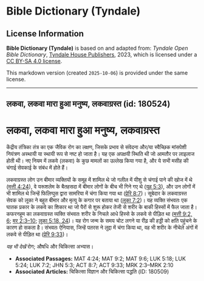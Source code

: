# Bible Dictionary (Tyndale)

## License Information

**Bible Dictionary (Tyndale)** is based on and adapted from: _Tyndale Open Bible Dictionary_, [Tyndale House Publishers](https://tyndaleopenresources.com/), 2023, which is licensed under a [CC BY-SA 4.0 license](https://creativecommons.org/licenses/by-sa/4.0/legalcode.en).

This markdown version (created `2025-10-06`) is provided under the same license.



--------------------------------

## लकवा, लकवा मारा हुआ मनुष्य, लकवाग्रस्त (id: 180524)

लकवा, लकवा मारा हुआ मनुष्य, लकवाग्रस्त
======================================

केंद्रीय तंत्रिका तंत्र का एक जैविक रोग का लक्षण, जिसके प्रभाव से संवेदना और/या स्वैच्छिक मांसपेशी नियंत्रण अस्थायी या स्थायी रूप से नष्ट हो जाता है। यह एक अपक्षयी स्थिति थी जो आमतौर पर लाइलाज होती थी। नए नियम में लकवे (लकवा) के कुछ मामलों का उल्लेख किया गया है, और ये सभी मसीह की चंगाई सेवकाई के संबंध में होते हैं।

लकवाग्रस्त लोग उन बीमार व्यक्तियों के समूह में शामिल थे जो गलील में यीशु से चंगाई पाने की खोज में थे ([मत्ती 4:24](https://ref.ly/Matt4:24)), वे यरूशलेम के बैतहसदा में बीमार लोगों के बीच भी गिने गए थे ([यूह 5:3](https://ref.ly/John5:3)), और उन लोगों में भी शामिल थे जिन्हें फिलिप्पुस द्वारा सामरिया में चंगा किया गया था ([प्रेरि 8:7](https://ref.ly/Acts8:7))। सूबेदार के लकवाग्रस्त सेवक को लूका ने बहुत बीमार और मृत्यु के कगार पर बताया था ([लूका 7:2](https://ref.ly/Luke7:2))। यह व्यक्ति संभवतः एक घातक प्रकार के लकवे का शिकार था जो पैरों से शुरू होकर तेजी से शरीर के बाकी हिस्सों में फैल जाता है। कफरनहूम का लकवाग्रस्त व्यक्ति संभवतः शरीर के निचले आधे हिस्से के लकवे से पीड़ित था ([मत्ती 9:2, 6](https://ref.ly/Matt9:2,Matt9:6); [मर 2:3–10](https://ref.ly/Mark2:3-Mark2:10); [लूका 5:18, 24](https://ref.ly/Luke5:18,Luke5:24))। यह रोग जन्म के समय चोट लगने या रीढ़ की हड्डी को क्षति पहुंचने के कारण हो सकता है। संभवतः ऐनियास, जिन्हें पतरस ने लुद्दा में चंगा किया था, वह भी शरीर के नीचेले अंगों में लकवे से पीड़ित था ([प्रेरि 9:33](https://ref.ly/Acts9:33))।

*यह भी देखें*  रोग; औषधि और चिकित्सा अभ्यास।

* **Associated Passages:** MAT 4:24; MAT 9:2; MAT 9:6; LUK 5:18; LUK 5:24; LUK 7:2; JHN 5:3; ACT 8:7; ACT 9:33; MRK 2:3–MRK 2:10
* **Associated Articles:** चिकित्सा विज्ञान और चिकित्सा पद्धति (ID: 180509)

